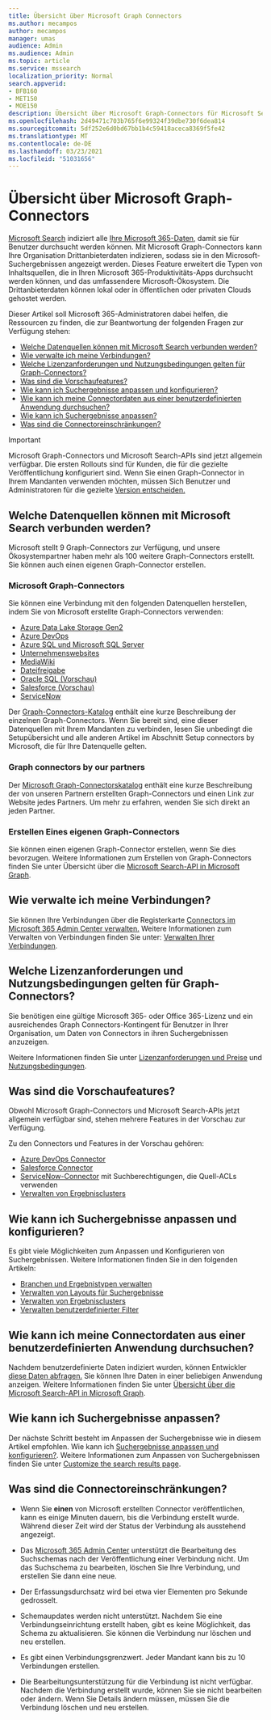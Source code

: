 ```yaml
---
title: Übersicht über Microsoft Graph Connectors
ms.author: mecampos
author: mecampos
manager: umas
audience: Admin
ms.audience: Admin
ms.topic: article
ms.service: mssearch
localization_priority: Normal
search.appverid:
- BFB160
- MET150
- MOE150
description: Übersicht über Microsoft Graph-Connectors für Microsoft Search
ms.openlocfilehash: 2d49471c703b765f6e99324f39dbe730f6dea814
ms.sourcegitcommit: 5df252e6d0bd67bb1b4c59418aceca8369f5fe42
ms.translationtype: MT
ms.contentlocale: de-DE
ms.lasthandoff: 03/23/2021
ms.locfileid: "51031656"
---
```

<!---Previous ms.author: monaray --->

# <a name="overview-of-microsoft-graph-connectors"></a>Übersicht über Microsoft Graph-Connectors

[Microsoft Search](./overview-microsoft-search.md) indiziert alle [Ihre Microsoft 365-Daten,](https://www.microsoft.com/microsoft-365) damit sie für Benutzer durchsucht werden können. Mit Microsoft Graph-Connectors kann Ihre Organisation Drittanbieterdaten indizieren, sodass sie in den Microsoft-Suchergebnissen angezeigt werden. Dieses Feature erweitert die Typen von Inhaltsquellen, die in Ihren Microsoft 365-Produktivitäts-Apps durchsucht werden können, und das umfassendere Microsoft-Ökosystem. Die Drittanbieterdaten können lokal oder in öffentlichen oder privaten Clouds gehostet werden.

<!---link Microsoft Graph reference in line 19 when we have access to relevant documentation--->

Dieser Artikel soll Microsoft 365-Administratoren dabei helfen, die Ressourcen zu finden, die zur Beantwortung der folgenden Fragen zur Verfügung stehen:

* [Welche Datenquellen können mit Microsoft Search verbunden werden?](#what-data-sources-can-be-connected-to-microsoft-search)
* [Wie verwalte ich meine Verbindungen?](#how-do-i-manage-my-connections)
* [Welche Lizenzanforderungen und Nutzungsbedingungen gelten für Graph-Connectors?](#what-are-the-license-requirements-and-terms-of-use-for-graph-connectors)
* [Was sind die Vorschaufeatures?](#what-are-the-preview-features)
* [Wie kann ich Suchergebnisse anpassen und konfigurieren?](#how-do-i-customize-and-configure-search-results)
* [Wie kann ich meine Connectordaten aus einer benutzerdefinierten Anwendung durchsuchen?](#how-do-i-search-my-connector-data-from-a-custom-application)
* [Wie kann ich Suchergebnisse anpassen?](#how-do-i-customize-search-results)
* [Was sind die Connectoreinschränkungen?](#what-are-the-connector-limitations)

<!---Modify to another note that is more accurate after rollout completion--->
> [!IMPORTANT]
> Microsoft Graph-Connectors und Microsoft Search-APIs sind jetzt allgemein verfügbar. Die ersten Rollouts sind für Kunden, die für die gezielte Veröffentlichung konfiguriert sind. Wenn Sie einen Graph-Connector in Ihrem Mandanten verwenden möchten, müssen Sich Benutzer und Administratoren für die gezielte [Version entscheiden.](/microsoft-365/admin/manage/release-options-in-office-365?preserve-view=true&view=o365-worldwide)

<!---Add Value, scenario, example, and/or graphic in December updates--->
<!---Probably remove architecture section below
## Architecture

The following architectural diagram of the Microsoft Graph platform shows how Graph connector content flows through content indexing to user results in [Microsoft Search](./overview-microsoft-search.md) clients. The rest of this section explains each of the key building blocks in the diagram.

![Diagram: on-premises and cloud-based data is pulled by connectors and indexed by the Microsoft Search API, and then the Microsoft Search service delivers the results to users.](media/connectors-overview/highlevel-connectors.png)
Graph connectors can pull data from cloud-based (SaaS) data sources and on-premises data stores. The above diagram shows connections to only two data sources, but you can add connections to up ten sources per tenant.

The Microsoft Graph Connectors API instantiates one connection per data source. Then, the API indexes and stores the data. Established connections interact with Microsoft Search, so users can get search results.

You can use the Microsoft 365 [admin center](https://admin.microsoft.com) to setup and manage any of the Graph connectors by Microsoft. The admin center has a simple user interface that makes it easy to establish the connection to your data source, and monitor connection status and utilization.

***Edit paragraph below***
To create a **connection** to a data source, admins need authenticated access to the data and the entire content repository. The data is fed to the graph connector service for indexing.--->

## <a name="what-data-sources-can-be-connected-to-microsoft-search"></a>Welche Datenquellen können mit Microsoft Search verbunden werden?

Microsoft stellt 9 Graph-Connectors zur Verfügung, und unsere Ökosystempartner haben mehr als 100 weitere Graph-Connectors erstellt. Sie können auch einen eigenen Graph-Connector erstellen.

### <a name="graph-connectors-by-microsoft"></a>Microsoft Graph-Connectors

Sie können eine Verbindung mit den folgenden Datenquellen herstellen, indem Sie von Microsoft erstellte Graph-Connectors verwenden:

<!---Add links below when new docs are created--->
* [Azure Data Lake Storage Gen2](azure-data-lake-connector.md)
* [Azure DevOps](azure-devops-connector.md)
* [Azure SQL und Microsoft SQL Server](MSSQL-connector.md)
* [Unternehmenswebsites](enterprise-web-connector.md)
* [MediaWiki](mediawiki-connector.md)
* [Dateifreigabe](fileshare-connector.md)
* [Oracle SQL (Vorschau)](OracleSQL-connector.md)
* [Salesforce (Vorschau)](salesforce-connector.md)
* [ServiceNow](servicenow-connector.md)

Der [Graph-Connectors-Katalog](connectors-gallery.md) enthält eine kurze Beschreibung der einzelnen Graph-Connectors. Wenn Sie bereit sind, eine dieser Datenquellen mit Ihrem Mandanten [](configure-connector.md) zu verbinden, lesen Sie unbedingt die Setupübersicht und alle anderen Artikel im Abschnitt Setup connectors by Microsoft, die für Ihre Datenquelle gelten.

### <a name="graph-connectors-by-our-partners"></a>Graph connectors by our partners

Der [Microsoft Graph-Connectorskatalog](connectors-gallery.md) enthält eine kurze Beschreibung der von unseren Partnern erstellten Graph-Connectors und einen Link zur Website jedes Partners. Um mehr zu erfahren, wenden Sie sich direkt an jeden Partner.

### <a name="build-your-own-graph-connector"></a>Erstellen Eines eigenen Graph-Connectors

Sie können einen eigenen Graph-Connector erstellen, wenn Sie dies bevorzugen. Weitere Informationen zum Erstellen von Graph-Connectors finden Sie unter Übersicht über die [Microsoft Search-API in Microsoft Graph](/graph/search-concept-overview).

## <a name="how-do-i-manage-my-connections"></a>Wie verwalte ich meine Verbindungen?

Sie können Ihre Verbindungen über die Registerkarte [Connectors im](https://admin.microsoft.com/Adminportal/Home#/MicrosoftSearch/Connectors) [Microsoft 365 Admin Center verwalten.](https://admin.microsoft.com/) Weitere Informationen zum Verwalten von Verbindungen finden Sie unter: [Verwalten Ihrer Verbindungen](manage-connector.md).

## <a name="what-are-the-license-requirements-and-terms-of-use-for-graph-connectors"></a>Welche Lizenzanforderungen und Nutzungsbedingungen gelten für Graph-Connectors?

Sie benötigen eine gültige Microsoft 365- oder Office 365-Lizenz und ein ausreichendes Graph Connectors-Kontingent für Benutzer in Ihrer Organisation, um Daten von Connectors in ihren Suchergebnissen anzuzeigen.

Weitere Informationen finden Sie unter [Lizenzanforderungen und Preise](licensing.md) und [Nutzungsbedingungen](terms-of-use.md).

## <a name="what-are-the-preview-features"></a>Was sind die Vorschaufeatures?

Obwohl Microsoft Graph-Connectors und Microsoft Search-APIs jetzt allgemein verfügbar sind, stehen mehrere Features in der Vorschau zur Verfügung.

Zu den Connectors und Features in der Vorschau gehören:

* [Azure DevOps Connector](azure-devops-connector.md)
* [Salesforce Connector](salesforce-connector.md)
* [ServiceNow-Connector](servicenow-connector.md) mit Suchberechtigungen, die Quell-ACLs verwenden
* [Verwalten von Ergebnisclusters](result-cluster.md)

## <a name="how-do-i-customize-and-configure-search-results"></a>Wie kann ich Suchergebnisse anpassen und konfigurieren?

Es gibt viele Möglichkeiten zum Anpassen und Konfigurieren von Suchergebnissen. Weitere Informationen finden Sie in den folgenden Artikeln:

* [Branchen und Ergebnistypen verwalten](customize-search-page.md)
* [Verwalten von Layouts für Suchergebnisse](customize-results-layout.md)
* [Verwalten von Ergebnisclusters](result-cluster.md)
* [Verwalten benutzerdefinierter Filter](custom-filters.md)

## <a name="how-do-i-search-my-connector-data-from-a-custom-application"></a>Wie kann ich meine Connectordaten aus einer benutzerdefinierten Anwendung durchsuchen?

Nachdem benutzerdefinierte Daten indiziert wurden, können Entwickler [diese Daten abfragen.](/graph/search-concept-custom-types) Sie können Ihre Daten in einer beliebigen Anwendung anzeigen. Weitere Informationen finden Sie unter [Übersicht über die Microsoft Search-API in Microsoft Graph](/graph/search-concept-overview).

## <a name="how-do-i-customize-search-results"></a>Wie kann ich Suchergebnisse anpassen?

Der nächste Schritt besteht im Anpassen der Suchergebnisse wie in diesem Artikel empfohlen. Wie kann ich [Suchergebnisse anpassen und konfigurieren?](#how-do-i-customize-and-configure-search-results). Weitere Informationen zum Anpassen von Suchergebnissen finden Sie unter [Customize the search results page](./configure-connector.md#next-steps-customize-the-search-results-page).

## <a name="what-are-the-connector-limitations"></a>Was sind die Connectoreinschränkungen?

* Wenn Sie **einen** von Microsoft erstellten Connector veröffentlichen, kann es einige Minuten dauern, bis die Verbindung erstellt wurde. Während dieser Zeit wird der Status der Verbindung als ausstehend angezeigt.

* Das [Microsoft 365 Admin Center](https://admin.microsoft.com) unterstützt  die Bearbeitung des Suchschemas nach der Veröffentlichung einer Verbindung nicht. Um das Suchschema zu bearbeiten, löschen Sie Ihre Verbindung, und erstellen Sie dann eine neue.

* Der Erfassungsdurchsatz wird bei etwa vier Elementen pro Sekunde gedrosselt.

* Schemaupdates werden nicht unterstützt. Nachdem Sie eine Verbindungseinrichtung erstellt haben, gibt es keine Möglichkeit, das Schema zu aktualisieren. Sie können die Verbindung nur löschen und neu erstellen.

* Es gibt einen Verbindungsgrenzwert. Jeder Mandant kann bis zu 10 Verbindungen erstellen.

* Die Bearbeitungsunterstützung für die Verbindung ist nicht verfügbar. Nachdem die Verbindung erstellt wurde, können Sie sie nicht bearbeiten oder ändern. Wenn Sie Details ändern müssen, müssen Sie die Verbindung löschen und neu erstellen.